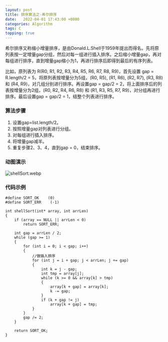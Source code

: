 ```yaml
---
layout: post
title: 排序算法之-希尔排序 
date:   2022-04-01 17:43:00 +0800
categories: Algorithm
tags: C
topping: true
---
```


希尔排序又称缩小增量排序，是由Donald.L.Shell于1959年提出而得名。先将原列表按一定增量gap分组，然后对每一组进行插入排序。之后缩小增量gap，再对每组进行排序，直到增量gap缩小为1，再进行排序后即得到最后的有序列表。  

比如，原列表为 R(R0, R1, R2, R3, R4, R5, R6, R7, R8, R9)，首先设置 gap = R.length/2 = 5，将原列表按增量分为5组，(R0, R5), (R1, R6), (R2, R7), (R3, R8) 和 (R4, R9)，对几组分别进行排序。再设置gap = gap/2 = 2，将上面排序后的列表按增量分为2组，(R0, R2, R4, R6, R8) 和 (R1, R3, R5, R7, R9)，对分组再进行排序。最后设置gap = gap/2 = 1，结整个列表进行排序。  

### 算法步骤

1. 设置gap=list.length/2。  
2. 按照增量gap对列表进行分组。  
3. 对每组进行插入排序。  
4. 将增量gap减半。  
5. 重复步骤2、3、4，直到gap = 0，结束排序。  

### 动图演示

![shellSort.webp]({{site.imgurl}}/styles/images/algorithm/shellSort.webp)  

### 代码示例

```
#define SORT_OK    (0)
#define SORT_ERR    (-1)

int shellSort(int* array, int arrLen)
{
    if (array == NULL || arrLen < 0)
        return SORT_ERR;

    int gap = arrLen / 2;
    while (gap >= 1)
    {
        for (int i = 0; i < gap; i++)
        {
            //做插入排序
            for (int j = i + gap; j < arrLen; j += gap)
            {
                int k = j - gap;
                int tmp = array[j];
                while (k >= 0 && array[k] > tmp)
                {
                    array[k + gap] = array[k];
                    k -= gap;
                }
                if (k + gap != j)
                    array[k + gap] = tmp;
            }
        }
        gap /= 2;
    }

    return SORT_OK;
}
```
